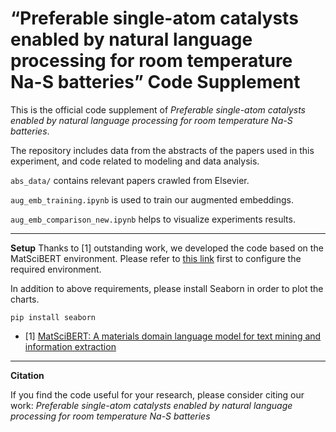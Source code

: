 # “Preferable single-atom catalysts enabled by natural language processing for room temperature Na-S batteries” Code Supplement 

This is the official code supplement of *Preferable single-atom catalysts enabled by natural language processing for room temperature Na-S batteries*.

The repository includes data from the abstracts of the papers used in this experiment, and code related to modeling and data analysis.



`abs_data/` contains relevant papers crawled from Elsevier.

`aug_emb_training.ipynb` is used to train our augmented embeddings.

`aug_emb_comparison_new.ipynb` helps to visualize experiments results.

---

**Setup**
Thanks to [1] outstanding work, we developed the code based on the MatSciBERT environment. Please refer to [this link](https://github.com/M3RG-IITD/MatSciBERT) first to configure the required environment.

In addition to above requirements, please install Seaborn in order to plot the charts.

`pip install seaborn`


- [1] [MatSciBERT: A materials domain language model for text mining and information extraction](https://www.nature.com/articles/s41524-022-00784-w)
---

**Citation**

If you find the code useful for your research, please consider citing our work:
*Preferable single-atom catalysts enabled by natural language processing for room temperature Na-S batteries*

